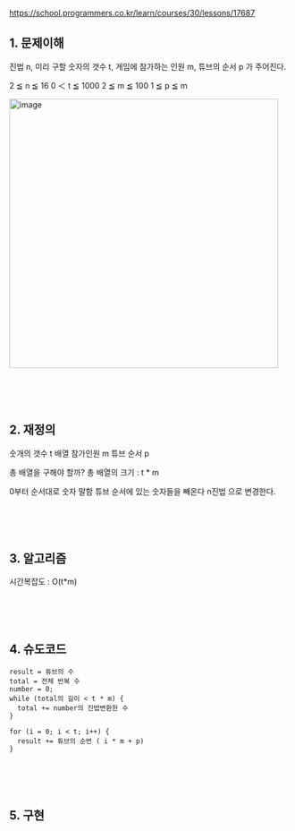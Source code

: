 https://school.programmers.co.kr/learn/courses/30/lessons/17687

## 1. 문제이해
진법 n, 미리 구할 숫자의 갯수 t, 게임에 참가하는 인원 m, 튜브의 순서 p 가 주어진다.

2 ≦ n ≦ 16
0 ＜ t ≦ 1000
2 ≦ m ≦ 100
1 ≦ p ≦ m  

  
<img width="481" alt="image" src="https://github.com/user-attachments/assets/7164d8ec-3d85-462d-9f58-b98eaea623e7">


<br><br><br>

## 2. 재정의
숫개의 갯수 t 배열
참가인원 m 
튜브 순서 p

총 배열을 구해야 할까?
총 배열의 크기 : t * m

0부터 순서대로 숫자 말함
튜브 순서에 있는 숫자들을 빼온다
n진법 으로 변경한다.

<br><br><br>

## 3. 알고리즘
시간복잡도 : O(t*m)


<br><br><br>

## 4. 슈도코드
```
result = 튜브의 수
total = 전체 반복 수
number = 0;
while (total의 길이 < t * m) {
  total += number의 진법변환한 수
}

for (i = 0; i < t; i++) {
  result += 튜브의 순번 ( i * m + p)
}
```

<br><br><br>

## 5. 구현
